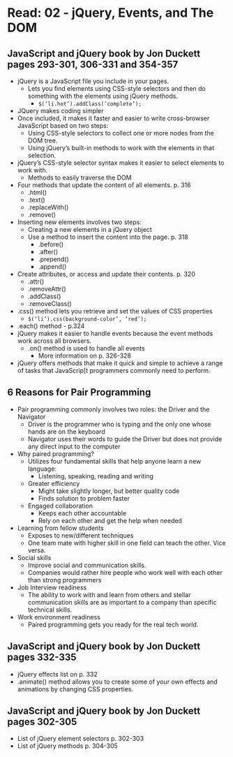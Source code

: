 # Read: 02 - jQuery, Events, and The DOM

## JavaScript and jQuery book by Jon Duckett pages 293-301, 306-331 and 354-357

- jQuery is a JavaScript file you include in your pages.
  - Lets you find elements using CSS-style selectors and then do something with the elements using jQuery methods.
    - ```$(‘li.hot’).addClass(‘complete’);```
- JQuery makes coding simpler
- Once included, it makes it faster and easier to write cross-browser JavaScript based on two steps:
  - Using CSS-style selectors to collect one or more nodes from the DOM tree.
  - Using jQuery’s built-in methods to work with the elements in that selection.
- jQuery’s CSS-style selector syntax makes it easier to select elements to work with.
  - Methods to easily traverse the DOM
- Four methods that update the content of all elements. p. 316
  - .html()
  - .text()
  - .replaceWith()
  - .remove()
- Inserting new elements involves two steps:
  - Creating a new elements in a jQuery object
  - Use a method to insert the content into the page. p. 318
    - .before()
    - .after()
    - .prepend()
    - .append()
- Create attributes, or access and update their contents. p. 320
  - .attr()
  - .removeAttr()
  - .addClass()
  - .removeClass()
- .css() method lets you retrieve and set the values of CSS properties
  - ```$(‘li’).css(background-color’, ‘red’);```
- .each() method - p.324
- jQuery makes it easier to handle events because the event methods work across all browsers.
  - .on() method is used to handle all events
    - More information on p. 326-328
- jQuery offers methods that make it quick and simple to achieve a range of tasks that JavaScrip[t programmers commonly need to perform.

## 6 Reasons for Pair Programming

- Pair programming commonly involves two roles: the Driver and the Navigator
  - Driver is the programmer who is typing and the only one whose hands are on the keyboard
  - Navigator uses their words to guide the Driver but does not provide any direct input to the computer
- Why paired programming?
  - Utilizes four fundamental skills that help anyone learn a new language:
    - Listening, speaking, reading and writing
  - Greater efficiency
    - Might take slightly longer, but better quality code
    - Finds solution to problem faster
  - Engaged collaboration
    - Keeps each other accountable
    - Rely on each other and get the help when needed
- Learning from fellow students
  - Exposes to new/different techniques
  - One team mate with higher skill in one field can teach the other. Vice versa.
- Social skills
  - Improve social and communication skills.
  - Companies would rather hire people who work well with each other than strong programmers
- Job Interview readiness
  - The ability to work with and learn from others and stellar communication skills are as important to a company than specific technical skills.
- Work environment readiness
  - Paired programming gets you ready for the real tech world.

## JavaScript and jQuery book by Jon Duckett pages 332-335

- jQuery effects list on p. 332
- .animate() method allows you to create some of your own effects and animations by changing CSS properties.

## JavaScript and jQuery book by Jon Duckett pages 302-305

- List of jQuery element selectors p. 302-303
- List of jQuery methods p. 304-305
